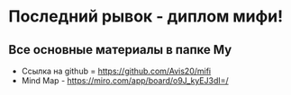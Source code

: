 
# Последний рывок - диплом мифи!
## Все основные материалы в папке My

- Ссылка на github = https://github.com/Avis20/mifi
- Mind Map - https://miro.com/app/board/o9J_kyEJ3dI=/